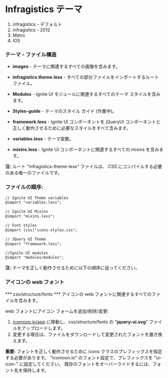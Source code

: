 Infragistics テーマ
=====================


1. infragistics - デフォルト
2. infragistics - 2012
3. Metro
4. IOS



### テーマ - ファイル構造


* **images** - テーマに関連するすべての画像を含みます。

* **infragistics.theme.less** - すべての部分ファイルをインポートするルート ファイル。

* **Modules** - Ignite UI モジュールに関連するすべてのテーマ スタイルを含みます。

* **Styles-guide** - テーマのスタイル ガイド (作業中)。

* **framework.less** -  Ignite UI コンポーネントを jQueryUI コンポーネントと正しく動作させるために必要なスタイルをすべて含みます。

* **variables.less** - テーマ変数。
 
* **mixins.less** - Ignite UI コンポーネントに関連するすべての mixins を含みます。


**注:** ルート "infragistics-theme-less" ファイルは、.CSS にコンパイルする必要のある唯一のファイルです。


### ファイルの順序:

```diff
// Ignite UI Theme variables
@import "variables.less";

// Ignite UI Mixins
@import "mixins.less";

// Font styles
@import (css)"icons-styles.css";

// JQuery UI Theme
@import "framework.less";

//Ignite UI modules
@import "modules/modules";
```

**注:** テーマを正しく動作させるために以下の順序に従ってください。




### アイコンの web フォント

*** css/structure/fonts ***
アイコンの web フォントに関連するすべてのファイルを含みます。

web フォントにアイコン フォームを追加/削除/変更:
1. [icomoon.io/app](icomoon.io/app) に移動し、css/structure/fonts の "**jquery-ui.svg**" ファイルをアップロードします。
2. 変更する場合は、ファイルをダウンロードして変更されたフォントを置き換えます。


**重要:**
フォントを正しく動作させるために icons クラスのプレフィックスを指定する必要があります。
"icomoon.io" のフォント設定で、プレフィックスを "ui-icon-" に設定してください。
既存のフォントをオーバーライドするには、フォント名を保持します。
